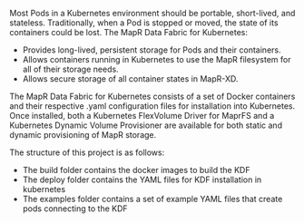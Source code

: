 Most Pods in a Kubernetes environment should be portable, short-lived, and stateless. Traditionally, when a Pod is stopped or moved, the state of its containers could be lost. The MapR Data Fabric for Kubernetes:
- Provides long-lived, persistent storage for Pods and their containers.
- Allows containers running in Kubernetes to use the MapR filesystem for all of their storage needs.
- Allows secure storage of all container states in MapR-XD.

The MapR Data Fabric for Kubernetes consists of a set of Docker containers and their respective .yaml configuration files for installation into Kubernetes. Once installed, both a Kubernetes FlexVolume Driver for MaprFS and a Kubernetes Dynamic Volume Provisioner are available for both static and dynamic provisioning of MapR storage.

The structure of this project is as follows:
- The build folder contains the docker images to build the KDF
- The deploy folder contains the YAML files for KDF installation in kubernetes
- The examples folder contains a set of example YAML files that create pods connecting to the KDF 
